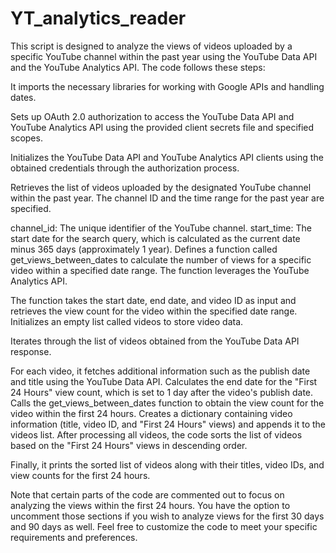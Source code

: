 # YT_analytics_reader

This script is designed to analyze the views of videos uploaded by a specific YouTube channel within the past year using the YouTube Data API and the YouTube Analytics API. The code follows these steps:

It imports the necessary libraries for working with Google APIs and handling dates.

Sets up OAuth 2.0 authorization to access the YouTube Data API and YouTube Analytics API using the provided client secrets file and specified scopes.

Initializes the YouTube Data API and YouTube Analytics API clients using the obtained credentials through the authorization process.

Retrieves the list of videos uploaded by the designated YouTube channel within the past year. The channel ID and the time range for the past year are specified.

channel_id: The unique identifier of the YouTube channel.
start_time: The start date for the search query, which is calculated as the current date minus 365 days (approximately 1 year).
Defines a function called get_views_between_dates to calculate the number of views for a specific video within a specified date range. The function leverages the YouTube Analytics API.

The function takes the start date, end date, and video ID as input and retrieves the view count for the video within the specified date range.
Initializes an empty list called videos to store video data.

Iterates through the list of videos obtained from the YouTube Data API response.

For each video, it fetches additional information such as the publish date and title using the YouTube Data API.
Calculates the end date for the "First 24 Hours" view count, which is set to 1 day after the video's publish date.
Calls the get_views_between_dates function to obtain the view count for the video within the first 24 hours.
Creates a dictionary containing video information (title, video ID, and "First 24 Hours" views) and appends it to the videos list.
After processing all videos, the code sorts the list of videos based on the "First 24 Hours" views in descending order.

Finally, it prints the sorted list of videos along with their titles, video IDs, and view counts for the first 24 hours.

Note that certain parts of the code are commented out to focus on analyzing the views within the first 24 hours. You have the option to uncomment those sections if you wish to analyze views for the first 30 days and 90 days as well. Feel free to customize the code to meet your specific requirements and preferences.
